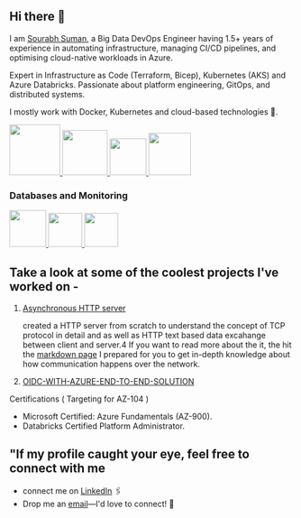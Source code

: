 ## Hi there 👋

I am [Sourabh Suman](https://www.linkedin.com/in/sourabh-suman-b1803622b/), a Big Data DevOps Engineer having 1.5+ years of experience in automating infrastructure, managing CI/CD pipelines, and optimising cloud-native workloads in Azure.

Expert in Infrastructure as Code (Terraform, Bicep), Kubernetes (AKS) and Azure Databricks. Passionate about platform engineering, GitOps, and distributed systems.

I mostly work with Docker, Kubernetes and cloud-based technologies 🚀.
<p float="left">
  <a href="https://python.org/" target="_blank" >
    <img src="https://media1.giphy.com/media/KAq5w47R9rmTuvWOWa/giphy.gif"  height="90" />
  </a>
  <a href="https://www.docker.com/" target="_blank" >
    <img src="https://raw.githubusercontent.com/itsksaurabh/itsksaurabh/master/assets/docker.gif"  height="80" /> 
  </a>
  
  <a href="https://github.com/sourabh748/sourabh748" target="_blank" >
    <img src="https://media0.giphy.com/media/v1.Y2lkPTc5MGI3NjExamFtcmhlaHVmdWtwcXdoNWlta2ZvNmUxNmF4N2NmY3h0bWVydHdvYyZlcD12MV9pbnRlcm5hbF9naWZfYnlfaWQmY3Q9Zw/du3J3cXyzhj75IOgvA/giphy.gif"  height="65" width="65"/>
  </a>
  <a href="https://grpc.io/" target="_blank" >
    <img src="https://media2.dev.to/dynamic/image/width=1000,height=420,fit=cover,gravity=auto,format=auto/https%3A%2F%2Fdev-to-uploads.s3.amazonaws.com%2Fi%2Fd0gbtzxgysius4xo2thh.gif"  height="75" />
  </a>
 </p>

### Databases and Monitoring
  
  <a href="https://prometheus.io/" target="_blank" >
    <img src="https://raw.githubusercontent.com/itsksaurabh/itsksaurabh/master/assets/prometheus.gif" height="65" />
  </a>
  <a href="https://www.postgresql.org" target="_blank" >
    <img src="https://www.postgresql.org/media/img/about/press/elephant.png" height="60" />
  </a>
  <a href="https://grafana.com/" target="_blank" >
    <img src="https://github.com/itsksaurabh/itsksaurabh/blob/master/assets/grafana.gif" height="60" />
  </a>
</p>


## Take a look at some of the coolest projects I've worked on - 
1. [Asynchronous HTTP server](https://github.com/sourabh748/Custom-HTTP-Asynchronous-socket)
   
     created a HTTP server from scratch to understand the concept of TCP protocol in detail and as well as HTTP text based data excahange between client and server.4
     If you want to read more about the it, the hit the [markdown page](https://github.com/sourabh748/Custom-HTTP-Asynchronous-socket) I prepared for you to get in-depth knowledge about how communication happens over the network.
   
3. [OIDC-WITH-AZURE-END-TO-END-SOLUTION](https://github.com/sourabh748/OIDC-WITH-AZURE-END-TO-END-SOLUTION)

Certifications ( Targeting for AZ-104 )

- Microsoft Certified: Azure Fundamentals (AZ-900).
- Databricks Certified Platform Administrator.

## "If my profile caught your eye, feel free to connect with me

  - connect me on [LinkedIn](https://www.linkedin.com/in/sourabh-suman-b1803622b/) 🖇️
  - Drop me an [email](mailto:sos.sourabh.7687@gmail.com)—I'd love to connect! 📧
